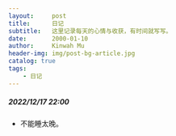 ```yaml
---
layout:     post
title:      日记
subtitle:   这里记录每天的心情与收获，有时间就写写。
date:       2000-01-10
author:     Kinwah Mu
header-img: img/post-bg-article.jpg
catalog: true
tags:
    - 日记
---
```


##### 2022/12/17 22:00
- 不能睡太晚。


